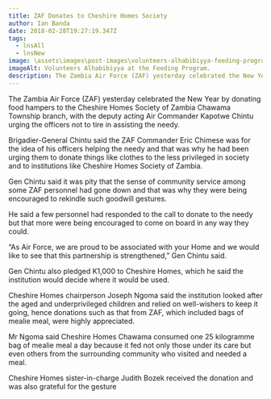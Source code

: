 ```yaml
---
title: ZAF Donates to Cheshire Homes Society
author: Ian Banda
date: 2018-02-28T19:27:19.347Z
tags:
  - lnsAll
  - lnsNew
image: \assets\images\post-images\volunteers-alhabibiyya-feeding-program2013.jpg
imageAlt: Volunteers Alhabibiyya at the Feeding Program.
description: The Zambia Air Force (ZAF) yesterday celebrated the New Year by donating food hampers to the Cheshire Homes Society of Zambia Chawama Township branch, with the deputy acting Air Commander Kapotwe Chintu urging the officers not to tire in assisting the needy.
---
```


<!--StartFragment-->

The Zambia Air Force (ZAF) yesterday celebrated the New Year by donating food hampers to the Cheshire Homes Society of Zambia Chawama Township branch, with the deputy acting Air Commander Kapotwe Chintu urging the officers not to tire in assisting the needy.

Brigadier-General Chintu said the ZAF Commander Eric Chimese was for the idea of his officers helping the needy and that was why he had been urging them to donate things like clothes to the less privileged in society and to institutions like Cheshire Homes Society of Zambia.

Gen Chintu said it was pity that the sense of community service among some ZAF personnel had gone down and that was why they were being encouraged to rekindle such goodwill gestures.

He said a few personnel had responded to the call to donate to the needy but that more were being encouraged to come on board in any way they could.

“As Air Force, we are proud to be associated with your Home and we would like to see that this partnership is strengthened,” Gen Chintu said.

Gen Chintu also pledged K1,000 to Cheshire Homes, which he said the institution would decide where it would be used.

Cheshire Homes chairperson Joseph Ngoma said the institution looked after the aged and underprivileged children and relied on well-wishers to keep it going, hence donations such as that from ZAF, which included bags of mealie meal, were highly appreciated.

Mr Ngoma said Cheshire Homes Chawama consumed one 25 kilogramme bag of mealie meal a day because it fed not only those under its care but even others from the surrounding community who visited and needed a meal.

Cheshire Homes sister-in-charge Judith Bozek received the donation and was also grateful for the gesture

<!--EndFragment-->
